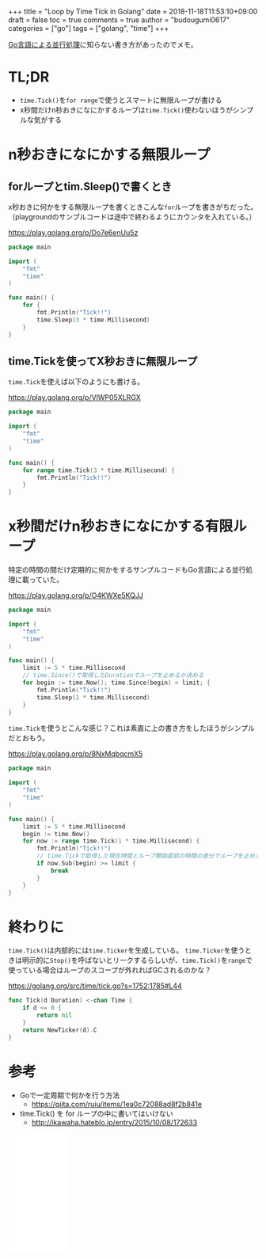 +++
title = "Loop by Time Tick in Golang"
date = 2018-11-18T11:53:10+09:00
draft = false
toc = true
comments = true
author = "budougumi0617"
categories = ["go"]
tags = ["golang", "time"]
+++

[Go言語による並行処理](http://amazon.jp/dp/4873118468)に知らない書き方があったのでメモ。

<!--more-->

# TL;DR
- `time.Tick()`を`for range`で使うとスマートに無限ループが書ける
- x秒間だけn秒おきになにかするループは`time.Tick()`使わないほうがシンプルな気がする


# n秒おきになにかする無限ループ

## forループとtim.Sleep()で書くとき

x秒おきに何かをする無限ループを書くときこんな`for`ループを書きがちだった。
（playgroundのサンプルコードは途中で終わるようにカウンタを入れている。）

https://play.golang.org/p/Do7e6enUu5z

```go
package main

import (
	"fmt"
	"time"
)

func main() {
	for {
		fmt.Println("Tick!!")
		time.Sleep(3 * time.Millisecond)
	}
}
```


## time.Tickを使ってX秒おきに無限ループ
`time.Tick`を使えば以下のようにも書ける。

https://play.golang.org/p/VlWP05XLRGX
```go
package main

import (
	"fmt"
	"time"
)

func main() {
	for range time.Tick(3 * time.Millisecond) {
		fmt.Println("Tick!!")
	}
}
```

# x秒間だけn秒おきになにかする有限ループ

特定の時間の間だけ定期的に何かをするサンプルコードもGo言語による並行処理に載っていた。

https://play.golang.org/p/O4KWXe5KQJJ
```go
package main

import (
	"fmt"
	"time"
)

func main() {
	limit := 5 * time.Millisecond
	// time.Since()で取得したDurationでループを止めるか決める
	for begin := time.Now(); time.Since(begin) < limit; {
		fmt.Println("Tick!!")
		time.Sleep(1 * time.Millisecond)
	}
}
```

`time.Tick`を使うとこんな感じ？これは素直に上の書き方をしたほうがシンプルだとおもう。

https://play.golang.org/p/8NxMqbqcmX5
```go
package main

import (
	"fmt"
	"time"
)

func main() {
	limit := 5 * time.Millisecond
	begin := time.Now()
	for now := range time.Tick(1 * time.Millisecond) {
		fmt.Println("Tick!!")
		// time.Tickで取得した現在時間とループ開始直前の時間の差分でループを止めるか決める
		if now.Sub(begin) >= limit {
			break
		}
	}
}

```

# 終わりに

`time.Tick()`は内部的には`time.Ticker`を生成している。
`time.Ticker`を使うときは明示的に`Stop()`を呼ばないとリークするらしいが、`time.Tick()`を`range`で使っている場合はループのスコープが外れればGCされるのかな？

https://golang.org/src/time/tick.go?s=1752:1785#L44

```go
func Tick(d Duration) <-chan Time {
	if d <= 0 {
		return nil
	}
	return NewTicker(d).C
}
```

# 参考
- Goで一定周期で何かを行う方法
  - https://qiita.com/ruiu/items/1ea0c72088ad8f2b841e
- time.Tick() を for ループの中に書いてはいけない
  - http://ikawaha.hateblo.jp/entry/2015/10/08/172633


<iframe style="width:120px;height:240px;" marginwidth="0" marginheight="0" scrolling="no" frameborder="0" src="//rcm-fe.amazon-adsystem.com/e/cm?lt1=_blank&bc1=000000&IS2=1&bg1=FFFFFF&fc1=000000&lc1=0000FF&t=github.io-22&language=ja_JP&o=9&p=8&l=as4&m=amazon&f=ifr&ref=as_ss_li_til&asins=4873118468&linkId=65ce90491608995926ef69b8e0257c2a"></iframe>
